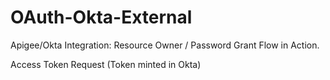 # OAuth-Okta-External


Apigee/Okta Integration: Resource Owner / Password Grant Flow in Action.

Access Token Request (Token minted in Okta)
